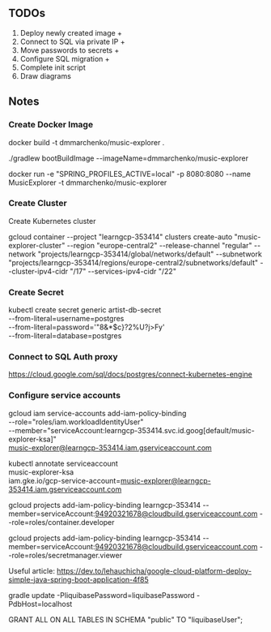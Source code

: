 ## TODOs

1. Deploy newly created image +
2. Connect to SQL via private IP +
3. Move passwords to secrets +
4. Configure SQL migration +
5. Complete init script
6. Draw diagrams

## Notes

### Create Docker Image

docker build -t dmmarchenko/music-explorer .

./gradlew bootBuildImage --imageName=dmmarchenko/music-explorer

docker run -e "SPRING_PROFILES_ACTIVE=local" -p 8080:8080 --name MusicExplorer -t dmmarchenko/music-explorer 

### Create Cluster

Create Kubernetes cluster

gcloud container --project "learngcp-353414" clusters create-auto "music-explorer-cluster" --region "europe-central2" --release-channel "regular" --network "projects/learngcp-353414/global/networks/default" --subnetwork "projects/learngcp-353414/regions/europe-central2/subnetworks/default" --cluster-ipv4-cidr "/17" --services-ipv4-cidr "/22"

### Create Secret

kubectl create secret generic artist-db-secret \
--from-literal=username=postgres \
--from-literal=password='"8&*$c}?2%U?j>Fy' \
--from-literal=database=postgres

### Connect to SQL Auth proxy

https://cloud.google.com/sql/docs/postgres/connect-kubernetes-engine

### Configure service accounts

gcloud iam service-accounts add-iam-policy-binding \
--role="roles/iam.workloadIdentityUser" \
--member="serviceAccount:learngcp-353414.svc.id.goog[default/music-explorer-ksa]" \
music-explorer@learngcp-353414.iam.gserviceaccount.com

kubectl annotate serviceaccount \
music-explorer-ksa \
iam.gke.io/gcp-service-account=music-explorer@learngcp-353414.iam.gserviceaccount.com

gcloud projects add-iam-policy-binding learngcp-353414 --member=serviceAccount:94920321678@cloudbuild.gserviceaccount.com --role=roles/container.developer

gcloud projects add-iam-policy-binding learngcp-353414 --member=serviceAccount:94920321678@cloudbuild.gserviceaccount.com --role=roles/secretmanager.viewer

Useful article: https://dev.to/lehauchicha/google-cloud-platform-deploy-simple-java-spring-boot-application-4f85

gradle update -PliquibasePassword=liquibasePassword -PdbHost=localhost

GRANT ALL
ON ALL TABLES
IN SCHEMA "public"
TO "liquibaseUser";
